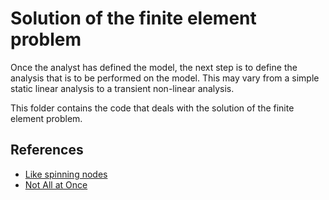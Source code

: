 # Solution of the finite element problem


Once the analyst has defined the model, the next step is to define the analysis that is to be performed on the model. This may vary from a simple static linear analysis to a transient non-linear analysis.

This folder contains the code that deals with the solution of the finite element problem.


## References

- [Like spinning nodes](https://portwooddigital.com/2021/09/19/like-spinning-nodes)
- [Not All at Once](https://portwooddigital.com/2021/10/26/not-all-at-once/)
